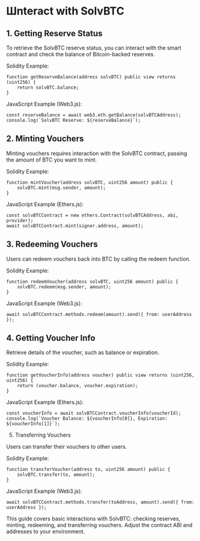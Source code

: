 # Шnteract with SolvBTC

## 1. Getting Reserve Status

To retrieve the SolvBTC reserve status, you can interact with the smart contract and check the balance of Bitcoin-backed reserves.

Solidity Example:

```
function getReserveBalance(address solvBTC) public view returns (uint256) {
    return solvBTC.balance;
}
```
JavaScript Example (Web3.js):

```
const reserveBalance = await web3.eth.getBalance(solvBTCAddress);
console.log(`SolvBTC Reserve: ${reserveBalance}`);
```
## 2. Minting Vouchers

Minting vouchers requires interaction with the SolvBTC contract, passing the amount of BTC you want to mint.

Solidity Example:

```
function mintVoucher(address solvBTC, uint256 amount) public {
    solvBTC.mint(msg.sender, amount);
}
```
JavaScript Example (Ethers.js):

```
const solvBTCContract = new ethers.Contract(solvBTCAddress, abi, provider);
await solvBTCContract.mint(signer.address, amount);
```
## 3. Redeeming Vouchers

Users can redeem vouchers back into BTC by calling the redeem function.

Solidity Example:

```
function redeemVoucher(address solvBTC, uint256 amount) public {
    solvBTC.redeem(msg.sender, amount);
}
```
JavaScript Example (Web3.js):

```
await solvBTCContract.methods.redeem(amount).send({ from: userAddress });
```
## 4. Getting Voucher Info

Retrieve details of the voucher, such as balance or expiration.

Solidity Example:

```
function getVoucherInfo(address voucher) public view returns (uint256, uint256) {
    return (voucher.balance, voucher.expiration);
}
```
JavaScript Example (Ethers.js):

```
const voucherInfo = await solvBTCContract.voucherInfo(voucherId);
console.log(`Voucher Balance: ${voucherInfo[0]}, Expiration: ${voucherInfo[1]}`);
```
5. Transferring Vouchers

Users can transfer their vouchers to other users.

Solidity Example:

```
function transferVoucher(address to, uint256 amount) public {
    solvBTC.transfer(to, amount);
}
```
JavaScript Example (Web3.js):

```
await solvBTCContract.methods.transfer(toAddress, amount).send({ from: userAddress });
```
This guide covers basic interactions with SolvBTC: checking reserves, minting, redeeming, and transferring vouchers. Adjust the contract ABI and addresses to your environment.
